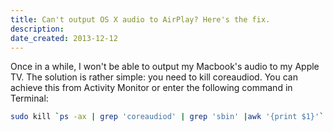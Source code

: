 ```yaml
---
title: Can't output OS X audio to AirPlay? Here's the fix.
description: 
date_created: 2013-12-12
---
```


Once in a while, I won't be able to output my Macbook's audio to my Apple TV. The solution is rather simple: you need to kill coreaudiod. You can achieve this from Activity Monitor or enter the following command in Terminal:

```bash
sudo kill `ps -ax | grep 'coreaudiod' | grep 'sbin' |awk '{print $1}'`
```

